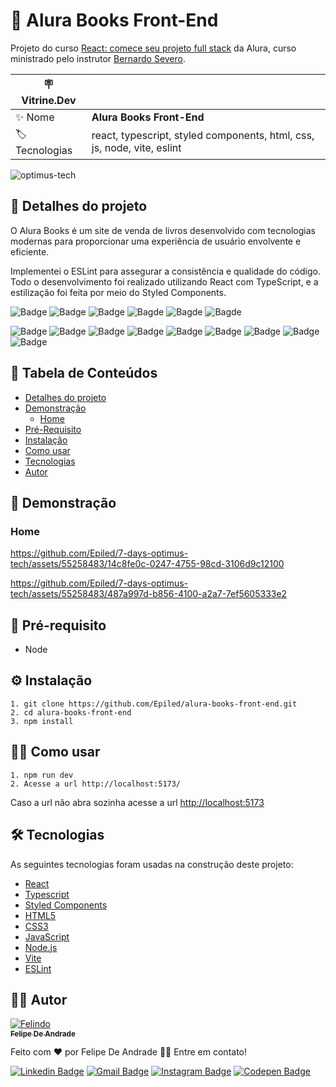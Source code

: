 [nome-do-repositorio]: alura-books-full-stack

# 📘 Alura Books Front-End

Projeto do curso <a href="https://cursos.alura.com.br/course/react-crie-primeira-pagina-web">React: comece seu projeto full stack</a> da Alura, curso ministrado pelo instrutor <a href="https://www.linkedin.com/in/bernardosevero/">Bernardo Severo</a>.

| :placard: Vitrine.Dev |     |
| -------------  | --- |
| :sparkles: Nome        | **Alura Books Front-End**
| :label: Tecnologias | react, typescript, styled components, html, css, js, node, vite, eslint

<!-- Inserir imagem com a #vitrinedev ao final do link -->
![optimus-tech](https://github.com/Epiled/7-days-optimus-tech/assets/55258483/afc823f8-3c22-4d75-8540-abac28d99fcc#vitrinedev)

<h2 id="detalhes-do-projeto"> 📃 Detalhes do projeto </h2>

O Alura Books é um site de venda de livros desenvolvido com tecnologias modernas para proporcionar uma experiência de usuário envolvente e eficiente.

Implementei o ESLint para assegurar a consistência e qualidade do código. Todo o desenvolvimento foi realizado utilizando React com TypeScript, e a estilização foi feita por meio do Styled Components.

![Badge](https://img.shields.io/github/last-commit/Epiled/alura-books-front-end?style=for-the-badge)
![Badge](https://img.shields.io/github/languages/code-size/Epiled/alura-books-front-end?style=for-the-badge)
![Badge](https://img.shields.io/github/languages/count/Epiled/alura-books-front-end?style=for-the-badge)
![Bagde](https://img.shields.io/badge/repo%20status-Beta-cyan?style=for-the-badge)
![Bagde](https://img.shields.io/github/v/release/Epiled/alura-books-front-end?style=for-the-badge)
![Bagde](https://img.shields.io/github/license/Epiled/alura-books-front-end?style=for-the-badge)

![Badge](https://img.shields.io/badge/-React-61DAFB?style=for-the-badge&logo=react&logoColor=black)
![Badge](https://img.shields.io/badge/-Typescript-3178C6?style=for-the-badge&logo=typescript&logoColor=white)
![Badge](https://img.shields.io/badge/-Styled%20Components-DB7093?style=for-the-badge&logo=styledcomponents&logoColor=white)
![Badge](https://img.shields.io/badge/-HTML5-E34F26?style=for-the-badge&logo=html5&logoColor=white)
![Badge](https://img.shields.io/badge/-CSS3-1572B6?style=for-the-badge&logo=css3&logoColor=white)
![Badge](https://img.shields.io/badge/-JS-F7DF1E?style=for-the-badge&logo=javascript&logoColor=black)
![Badge](https://img.shields.io/badge/-Node.js-339933?style=for-the-badge&logo=node.js&logoColor=white)
![Badge](https://img.shields.io/badge/-Vite.js-646CFF?style=for-the-badge&logo=vite&logoColor=white)
![Badge](https://img.shields.io/badge/-ESLint-4B32C3?style=for-the-badge&logo=eslint&logoColor=white)

<h2> 📑 Tabela de Conteúdos </h2>

<!--ts-->
   * [Detalhes do projeto](#detalhes-do-projeto)
   * [Demonstração](#demonstracao)
     - [Home](#home)
   * [Pré-Requisito](#pre-requisito)
   * [Instalação](#instalacao)
   * [Como usar](#como-usar)
   * [Tecnologias](#tecnologias)
   * [Autor](#autor)
<!--te-->

<h2 id="demonstracao"> 👀 Demonstração </h2>

<h3 id="home"> Home </h3>

https://github.com/Epiled/7-days-optimus-tech/assets/55258483/14c8fe0c-0247-4755-98cd-3106d9c12100

https://github.com/Epiled/7-days-optimus-tech/assets/55258483/487a997d-b856-4100-a2a7-7ef5605333e2

<h2 id="pre-requisito"> 🚨 Pré-requisito </h2>
<ul>
  <li>Node</li>
</ul>

<h2 id="instalacao"> ⚙ Instalação </h2>

```
1. git clone https://github.com/Epiled/alura-books-front-end.git
2. cd alura-books-front-end
3. npm install
```

<h2 id="como-usar"> 👩‍🏫 Como usar </h2>

```
1. npm run dev
2. Acesse a url http://localhost:5173/
```

Caso a url não abra sozinha acesse a url [http://localhost:5173](http://localhost:5173)

<h2 id="tecnologias"> 🛠 Tecnologias </h2>

As seguintes tecnologias foram usadas na construção deste projeto:

<ul>
  <li><a href="https://react.dev/" target="_blank">React</a></li>
  <li><a href="https://www.typescriptlang.org/" target="_blank">Typescript</a></li>
  <li><a href="https://styled-components.com/" target="_blank">Styled Components</a></li>
  <li><a href="https://www.w3schools.com/html/default.asp" target="_blank">HTML5</a></li>
  <li><a href="https://www.w3schools.com/css/default.asp" target="_blank">CSS3</a></li>
  <li><a href="https://www.w3schools.com/js/default.asp" target="_blank">JavaScript</a></li>
  <li><a href="https://nodejs.org/en" target="_blank">Node.js</a></li>
  <li><a href="https://vitejs.dev/" target="_blank">Vite</a></li>
  <li><a href="https://eslint.org/" target="_blank">ESLint</a></li>
</ul>

<h2 id="autor"> 👨‍💻 Autor </h2>

<a href="https://github.com/Epiled">

![Felindo](https://user-images.githubusercontent.com/55258483/178338085-2cea8bf2-6d0c-409a-9d0e-23359b7d303e.png)
 <br />
 <sub><b>Felipe De Andrade</b></sub></a>

Feito com ❤️ por Felipe De Andrade 👋🏽 Entre em contato!

[![Linkedin Badge](https://img.shields.io/badge/-Felipe-blue?style=flat-square&logo=Linkedin&logoColor=white&link=https://www.linkedin.com/in/fademendonca/)](https://www.linkedin.com/in/fademendonca/)
[![Gmail Badge](https://img.shields.io/badge/-felipe.deam98@gmail.com-c14438?style=flat-square&logo=Gmail&logoColor=white&link=mailto:felipe.deam98@gmail.com)](mailto:felipe.deam98@gmail.com)
[![Instagram Badge](https://img.shields.io/badge/-Instagram-e4405f?style=flat-square&logo=Instagram&logoColor=white&link=https://www.instagram.com/felipe.deam/)](https://www.instagram.com/felipe.deam/)
[![Codepen Badge](https://img.shields.io/badge/-Codepen-000000?style=flat-square&logo=Codepen&logoColor=white&link=https://codepen.io/epiled)](https://codepen.io/epiled)

